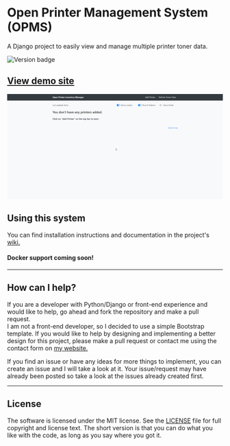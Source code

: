 # Open Printer Management System (OPMS)

A Django project to easily view and manage multiple printer toner data.

![Version badge](https://img.shields.io/badge/Version-1.0.0-green)

## [View demo site](https://rodrigoluzuriaga.com/demo/opms/how-to)

![OPMS Gif demo 1.0.0](https://raw.githubusercontent.com/rluzuriaga/Open-Printer-Management-System/master/Open_Printer_Management_System/static/gif/OPMS-1.0.0.gif)


## Using this system
You can find installation instructions and documentation in the project's [wiki.](https://github.com/rluzuriaga/Open-Printer-Management-System/wiki)

#### Docker support coming soon!

***

## How can I help?
If you are a developer with Python/Django or front-end experience and would like to help, go ahead and fork the repository and make a pull request. <br />
I am not a front-end developer, so I decided to use a simple Bootstrap template. If you would like to help by designing and implementing a better design for this project, please make a pull request or contact me using the contact form on [my website.](https://rodrigoluzuriaga.com/#contact)

If you find an issue or have any ideas for more things to implement, you can create an issue and I will take a look at it. Your issue/request may have already been posted so take a look at the issues already created first.

***

## License
The software is licensed under the MIT license. See the [LICENSE](https://github.com/rluzuriaga/Open-Printer-Management-System/blob/master/LICENSE) file for full copyright and license text. The short version is that you can do what you like with the code, as long as you say where you got it.
